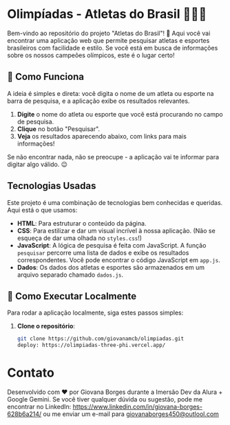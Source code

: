 # Olimpíadas - Atletas do Brasil 🥇🇧🇷

Bem-vindo ao repositório do projeto "Atletas do Brasil"! 🌟 Aqui você vai encontrar uma aplicação web que permite pesquisar atletas e esportes brasileiros com facilidade e estilo. Se você está em busca de informações sobre os nossos campeões olímpicos, este é o lugar certo!

## 🚀 Como Funciona

A ideia é simples e direta: você digita o nome de um atleta ou esporte na barra de pesquisa, e a aplicação exibe os resultados relevantes. 

1. **Digite** o nome do atleta ou esporte que você está procurando no campo de pesquisa.
2. **Clique** no botão "Pesquisar".
3. **Veja** os resultados aparecendo abaixo, com links para mais informações!

Se não encontrar nada, não se preocupe - a aplicação vai te informar para digitar algo válido. 😉

## Tecnologias Usadas

Este projeto é uma combinação de tecnologias bem conhecidas e queridas. Aqui está o que usamos:

- **HTML**: Para estruturar o conteúdo da página.
- **CSS**: Para estilizar e dar um visual incrível à nossa aplicação. (Não se esqueça de dar uma olhada no `styles.css`!)
- **JavaScript**: A lógica de pesquisa é feita com JavaScript. A função `pesquisar` percorre uma lista de dados e exibe os resultados correspondentes. Você pode encontrar o código JavaScript em `app.js`.
- **Dados**: Os dados dos atletas e esportes são armazenados em um arquivo separado chamado `dados.js`.

## 🚀 Como Executar Localmente

Para rodar a aplicação localmente, siga estes passos simples:

1. **Clone o repositório**:
   ```bash
   git clone https://github.com/giovanamcb/olimpiadas.git
   deploy: https://olimpiadas-three-phi.vercel.app/

 #  Contato
Desenvolvido com ❤️ por Giovana Borges durante a Imersão Dev da Alura + Google Gemini. Se você tiver qualquer dúvida ou sugestão, pode me encontrar no LinkedIn: https://www.linkedin.com/in/giovana-borges-628b6a214/ ou me enviar um e-mail para giovanaborges450@outlool.com
